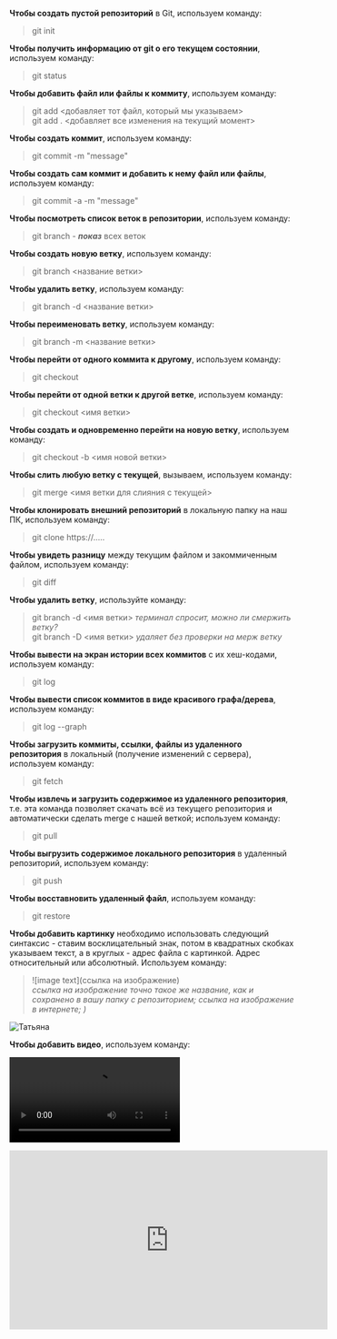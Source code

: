 **Чтобы создать пустой репозиторий** в Git,
используем команду:
> git init  

**Чтобы получить информацию от git о его текущем состоянии**, используем команду:
> git status

**Чтобы добавить файл или файлы к коммиту**, используем команду:
> git add <filename> <добавляет тот файл, который мы указываем>   
> git add . <добавляет все изменения на текущий момент>

**Чтобы создать коммит**, используем команду:
> git commit -m "message"

**Чтобы создать сам коммит и добавить к нему файл или файлы**, используем команду:
> git commit -a -m "message"

**Чтобы посмотреть список веток в репозитории**, используем команду:
> git branch - **_показ_** всех веток

**Чтобы создать новую ветку**, используем команду:
> git branch <название ветки> 

**Чтобы удалить ветку**, используем команду:
> git branch -d <название ветки>

**Чтобы переименовать ветку**, используем команду:
> git branch -m <название ветки>

**Чтобы перейти от одного коммита к другому**, используем команду:
> git checkout

**Чтобы перейти от одной ветки к другой ветке**, используем команду:
> git checkout <имя ветки>

**Чтобы создать и одновременно перейти на новую ветку**, используем команду:
> git checkout -b <имя новой ветки>

**Чтобы слить любую ветку с текущей**, вызываем, используем команду:
> git merge <имя ветки для слияния с текущей>

**Чтобы клонировать внешний репозиторий** в локальную папку на наш ПК, используем команду:
> git clone https://.....

**Чтобы увидеть разницу** между текущим файлом и закоммиченным файлом, используем команду:
> git diff

**Чтобы удалить ветку**, используйте команду:
> git branch -d <имя ветки> *терминал спросит, можно ли смержить ветку?*  
> git branch -D <имя ветки> *удаляет без проверки на мерж ветку*

**Чтобы вывести на экран истории всех коммитов** с их хеш-кодами, используем команду:
> git log

**Чтобы вывести список коммитов в виде красивого графа/дерева**, используем команду:
> git log --graph

**Чтобы загрузить коммиты, ссылки, файлы из удаленного репозитория** в локальный (получение изменений с сервера), используем команду:
> git fetch

**Чтобы извлечь и загрузить содержимое из удаленного репозитория**, т.е. эта команда позволяет скачать всё из текущего репозитория и автоматически сделать merge с нашей веткой; используем команду:
> git pull 

**Чтобы выгрузить содержимое локального репозитория** в удаленный репозиторий, используем команду:
> git push

**Чтобы восставновить удаленный файл**, используем команду:
> git restore

**Чтобы добавить картинку** необходимо использовать следующий синтаксис - ставим восклицательный знак, потом в квадратных скобках указываем текст, а в круглых - адрес файла с картинкой. Адрес относительный или абсолютный. Используем команду:
> ![image text](ссылка на изображение)  
 *ссылка на изображение точно такое же название, как и сохранено в вашу папку с репозиторием; ссылка на изображение в интернете; )*

 ![Татьяна](https://user-images.githubusercontent.com/59058166/181731470-11dbba2a-8020-48cc-93e4-747c9cb62255.jpg)

**Чтобы добавить видео**, используем команду:
 
![video](https://user-images.githubusercontent.com/59058166/181561082-b9ba24be-2240-471b-ac9f-86b451ac5337.mp4)

<iframe width="560" height="315" src="https://www.youtube.com/embed/T-2nR_dvcGY" title="YouTube video player" frameborder="0" allow="accelerometer; autoplay; clipboard-write; encrypted-media; gyroscope; picture-in-picture" allowfullscreen></iframe>
